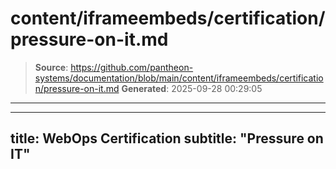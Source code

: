 # content/iframeembeds/certification/pressure-on-it.md

> **Source**: https://github.com/pantheon-systems/documentation/blob/main/content/iframeembeds/certification/pressure-on-it.md
> **Generated**: 2025-09-28 00:29:05

---

---
title: WebOps Certification
subtitle: "Pressure on IT"
---

<Partial file="certification-guide/pressure-on-it.md" />
